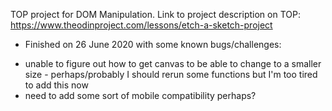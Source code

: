 TOP project for DOM Manipulation. Link to project description on TOP: https://www.theodinproject.com/lessons/etch-a-sketch-project

* Finished on 26 June 2020 with some known bugs/challenges: 
- unable to figure out how to get canvas to be able to change to a smaller size - perhaps/probably I should rerun some functions but I'm too tired to add this now
- need to add some sort of mobile compatibility perhaps? 